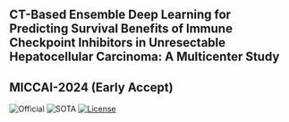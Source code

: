 ## CT-Based Ensemble Deep Learning for Predicting Survival Benefits of Immune Checkpoint Inhibitors in Unresectable Hepatocellular Carcinoma: A Multicenter Study 
## MICCAI-2024 (Early Accept)
![Official](https://img.shields.io/badge/Official-Yes-blue)
![SOTA](https://img.shields.io/badge/State--of--the--art-Yes-blue)
[![License](https://img.shields.io/badge/License-MIT-blue.svg)](LICENSE)
